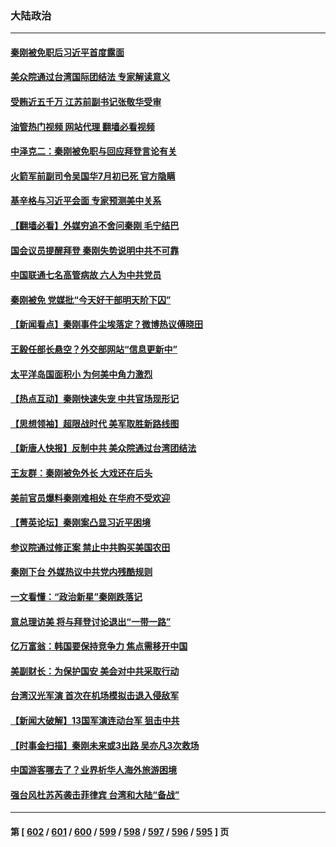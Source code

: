 ### 大陆政治
---
#### [秦刚被免职后习近平首度露面](../../pages/ncid277/n14042915.md?07280045) 
#### [美众院通过台湾国际团结法 专家解读意义](../../pages/ncid277/n14042886.md?07280045) 
#### [受贿近五千万 江苏前副书记张敬华受审](../../pages/ncid277/n14042893.md?07280045) 
#### [油管热门视频 网站代理 翻墙必看视频](http://138.2.39.72:81/youtube.html?epic-marker?07280045)
#### [中泽克二：秦刚被免职与回应拜登言论有关](../../pages/ncid277/n14042852.md?07280045) 
#### [火箭军前副司令吴国华7月初已死 官方隐瞒](../../pages/ncid277/n14042822.md?07280045) 
#### [基辛格与习近平会面 专家预测美中关系](../../pages/ncid277/n14042646.md?07280045) 
#### [【翻墙必看】外媒穷追不舍问秦刚 毛宁结巴](../../pages/ncid277/n14042771.md?07280045) 
#### [国会议员提醒拜登 秦刚失势说明中共不可靠](../../pages/ncid277/n14042676.md?07280045) 
#### [中国联通七名高管病故 六人为中共党员](../../pages/ncid277/n14042745.md?07280045) 
#### [秦刚被免 党媒批“今天好干部明天阶下囚”](../../pages/ncid277/n14042654.md?07280045) 
#### [【新闻看点】秦刚事件尘埃落定？微博热议傅晓田](../../pages/ncid277/n14042682.md?07280045) 
#### [王毅任部长悬空？外交部网站“信息更新中”](../../pages/ncid277/n14042641.md?07280045) 
#### [太平洋岛国面积小 为何美中角力激烈](../../pages/ncid277/n14042674.md?07280045) 
#### [【热点互动】秦刚快速失宠 中共官场现形记](../../pages/ncid277/n14042591.md?07280045) 
#### [【思想领袖】超限战时代 美军取胜新路线图](../../pages/ncid277/n14036411.md?07280045) 
#### [【新唐人快报】反制中共 美众院通过台湾团结法](../../pages/ncid277/n14042578.md?07280045) 
#### [王友群：秦刚被免外长 大戏还在后头](../../pages/ncid277/n14042505.md?07280045) 
#### [美前官员爆料秦刚难相处 在华府不受欢迎](../../pages/ncid277/n14042536.md?07280045) 
#### [【菁英论坛】秦刚案凸显习近平困境](../../pages/ncid277/n14042513.md?07280045) 
#### [参议院通过修正案 禁止中共购买美国农田](../../pages/ncid277/n14042499.md?07280045) 
#### [秦刚下台 外媒热议中共党内残酷规则](../../pages/ncid277/n14042490.md?07280045) 
#### [一文看懂：“政治新星”秦刚跌落记](../../pages/ncid277/n14042365.md?07280045) 
#### [意总理访美 将与拜登讨论退出“一带一路”](../../pages/ncid277/n14042454.md?07280045) 
#### [亿万富翁：韩国要保持竞争力 焦点需移开中国](../../pages/ncid277/n14042366.md?07280045) 
#### [美副财长：为保护国安 美会对中共采取行动](../../pages/ncid277/n14042469.md?07280045) 
#### [台湾汉光军演 首次在机场模拟击退入侵敌军](../../pages/ncid277/n14042382.md?07280045) 
#### [【新闻大破解】13国军演连动台军 狙击中共](../../pages/ncid277/n14042410.md?07280045) 
#### [【时事金扫描】秦刚未来或3出路 吴亦凡3次救场](../../pages/ncid277/n14042387.md?07280045) 
#### [中国游客哪去了？业界析华人海外旅游困境](../../pages/ncid277/n14042407.md?07280045) 
#### [强台风杜苏芮袭击菲律宾 台湾和大陆“备战”](../../pages/ncid277/n14042319.md?07280045) 

---
#### 第 [ [602](./602.md?07280045) / [601](./601.md?07280045) / [600](./600.md?07280045) / [599](./599.md?07280045) / [598](./598.md?07280045) / [597](./597.md?07280045) / [596](./596.md?07280045) / [595](./595.md?07280045) ] 页
